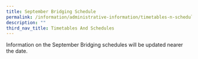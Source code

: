 ```yaml
---
title: September Bridging Schedule
permalink: /information/administrative-information/timetables-n-schedules/september-bridging-schedule/
description: ""
third_nav_title: Timetables And Schedules
---
```

<p>Information on the September Bridging schedules will be updated nearer the date.</p>